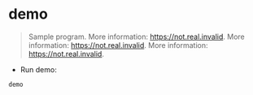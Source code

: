 # demo

> Sample program.
> More information: <https://not.real.invalid>.
> More information: <https://not.real.invalid>.
> More information: <https://not.real.invalid>.

- Run demo:

`demo`
